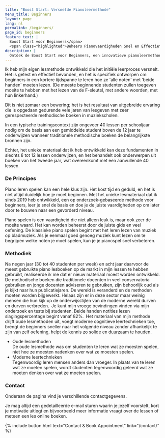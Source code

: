```yaml
---
title: "Boost Start: Versnelde Pianoleermethode"
menu_title: Beginners
layout: page
lang: nl
permalink: /beginners/
page_id: beginners
feature_text: |
  Boost Start voor Beginners</span>
  <span class="highlighted">Beheers Pianovaardigheden Snel en Effectief
description: |
  Ontdek de Boost Start voor Beginners, een innovatieve pianoleermethode waarmee studenten in slechts 8-12 lessen noten kunnen lezen met beide handen. Ervaar moderne cognitieve leertechnieken ontworpen om je piano-opleiding te versnellen en sneller vaardigheden op professioneel niveau te bereiken. #PianoLeren #BoostStart
---
```


Ik heb mijn eigen lesmethode ontwikkeld die het initiële leerproces versnelt. Het is getest en effectief bevonden, en het is specifiek ontworpen om beginners in een kortere tijdspanne te leren hoe ze 'alle noten' met 'beide handen' moeten lezen. (De meeste beginnende studenten zullen toegeven moeite te hebben met het lezen van de F-sleutel, met andere woorden, met hun linkerhand.)

Dit is niet zomaar een bewering; het is het resultaat van uitgebreide ervaring die is opgedaan gedurende vele jaren van lesgeven met zeer gerespecteerde methodische boeken in muziekscholen.

In een typische trainingscontext zijn ongeveer 40 lessen per schooljaar nodig om de basis aan een gemiddelde student boven de 12 jaar te onderwijzen wanneer traditionele methodische boeken de belangrijkste bronnen zijn.

Echter, het unieke materiaal dat ik heb ontwikkeld kan deze fundamenten in slechts 8 tot 12 lessen onderwijzen, en het behandelt ook onderwerpen uit boeken van het tweede jaar, wat overeenkomt met een aanvullende 40 lessen.


### De Principes

Piano leren spelen kan een hele klus zijn. Het kost tijd en geduld, en het is niet altijd duidelijk hoe je moet beginnen.
Met het unieke lesmateriaal dat ik sinds 2019 heb ontwikkeld, een op onderzoek-gebaseerde methode voor beginners, leer je snel de basis en doe je de juiste vaardigheden op om later door te bouwen naar een gevorderd niveau.

Piano spelen is een vaardigheid die niet alleen leuk is, maar ook zeer de moeite waard. Het kan worden beheerst door de juiste gids en veel oefening. De klassieke piano spelen begint met het leren lezen van muziek op bladmuziek. Als je eenmaal goed genoeg muziek kunt lezen om te begrijpen welke noten je moet spelen, kun je je pianospel snel verbeteren.

### Methodiek

Na negen jaar (30 tot 40 studenten per week) en acht jaar daarvoor de meest gebruikte piano lesboeken op de markt in mijn lessen te hebben gebruikt, realiseerde ik me dat er nieuw materiaal moest worden ontwikkeld. De methodische boeken die traditionele docenten in veel conservatoria gebruiken en jonge docenten adviseren te gebruiken, zijn behoorlijk oud als je kijkt naar hun publicatiejaren. De wereld is veranderd en de methoden moeten worden bijgewerkt. Helaas zijn er in deze sector maar weinig mensen die hun kijk op de onderwijsstijlen van de moderne wereld durven en durven verbreden.
​
​Je kunt mijn vroege bevindingen vinden via mijn onderzoek en tests bij studenten. Beide handen notities lezen slagingspercentage begint vanaf 82%.
​
Het materiaal van mijn methode drijft oude lesmethoden uit, voegt moderne cognitieve leertechnieken toe, brengt de beginners sneller naar het volgende niveau zonder afhankelijk te zijn van zelf oefening, helpt de kennis zo solide en duurzaam te houden.

- Oude lesmethoden <br>
De oude lesmethode was om studenten te leren wat ze moesten spelen, niet hoe ze moesten nadenken over wat ze moesten spelen.
- Moderne leertechnieken <br>
Tegenwoordig leren mensen anders dan vroeger. In plaats van te leren wat ze moeten spelen, wordt studenten tegenwoordig geleerd wat ze moeten denken over wat ze moeten spelen.

### Contact

Onderaan de pagina vind je verschillende contactgegevens.

Je mag altijd een gedetailleerde e-mail sturen waarin je jezelf voorstelt, kort je motivatie uitlegt en bijvoorbeeld meer informatie vraagt over de lessen of meteen een les online boeken.

{% include button.html text="Contact & Book Appointment" link="/contact/" %} 